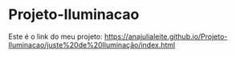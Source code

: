 # Projeto-Iluminacao


Este é o link do meu projeto: https://anajulialeite.github.io/Projeto-Iluminacao/juste%20de%20Iluminação/index.html
